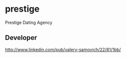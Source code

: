prestige
========

Prestige Dating Agency

Developer
---------
http://www.linkedin.com/pub/valery-samovich/22/81/1bb/
